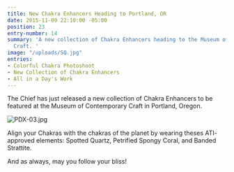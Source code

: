 ```yaml
---
title: New Chakra Enhancers Heading to Portland, OR
date: 2015-11-09 22:10:00 -05:00
position: 23
entry-number: 14
summary: 'A new collection of Chakra Enhancers heading to the Museum of Contemporary
  Craft. '
image: "/uploads/SQ.jpg"
entries:
- Colorful Chakra Photoshoot
- New Collection of Chakra Enhancers
- All in a Day's Work
---
```


The Chief has just released a new collection of Chakra Enhancers to be featured at the Museum of Contemporary Craft in Portland, Oregon.

![PDX-03.jpg](/uploads/PDX-03.jpg)

Align your Chakras with the chakras of the planet by wearing theses ATI- approved elements: Spotted Quartz, Petrified Spongy Coral, and Banded Strattite.

And as always, may you follow your bliss!